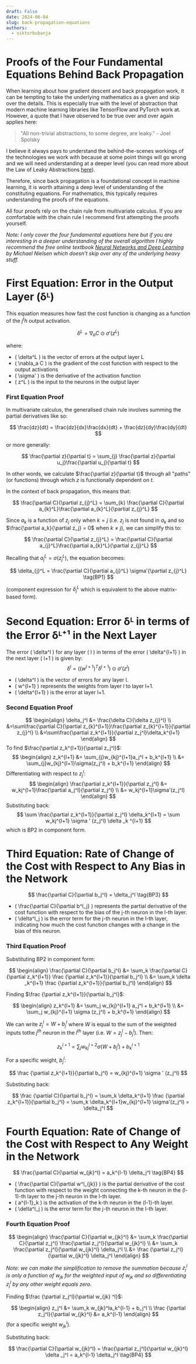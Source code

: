 ```yaml
---
draft: False
date: 2024-06-04
slug: back-propagation-equations
authors:
  - viktorbubanja
---
```

# Proofs of the Four Fundamental Equations Behind Back Propagation

When learning about how gradient descent and back propagation work, it can be tempting to take the underlying mathematics as a given and skip over the details. This is especially true with the level of abstraction that modern machine learning libraries like TensorFlow and PyTorch work at. However, a quote that I have observed to be true over and over again applies here:
> "All non-trivial abstractions, to some degree, are leaky." - Joel Spolsky

I believe it always pays to understand the behind-the-scenes workings of the technologies we work with because at some point things will go wrong and we will need understanding at a deeper level (you can read more about the Law of Leaky Abstractions [here](https://www.joelonsoftware.com/2002/11/11/the-law-of-leaky-abstractions/)).

Therefore, since back propagation is a foundational concept in machine learning, it is worth attaining a deep level of understanding of the constituting equations. For mathematics, this typically requires understanding the proofs of the equations.


All four proofs rely on the chain rule from multivariate calculus. If you are comfortable with the chain rule I recommend first attempting the proofs yourself.
<!-- more -->

*Note: I only cover the four fundamental equations here but if you are interesting in a deeper understanding of the overall algorithm I highly recommend the free online textbook [Neural Networks and Deep Learning](http://neuralnetworksanddeeplearning.com/index.html) by Michael Nielsen which doesn't skip over any of the underlying heavy stuff.*


# First Equation: Error in the Output Layer (δᴸ)
This equation measures how fast the cost function is changing as a function of the $j^th$ output activation.

  $$
  \delta^L = \nabla_a C \odot \sigma'(z^L) \tag{BP1}
  $$

where:

- \( \delta^L \) is the vector of errors at the output layer L
- \( \nabla_a C \) is the gradient of the cost function with respect to the output activations
- \( \sigma' \) is the derivative of the activation function
- \( z^L \) is the input to the neurons in the output layer
  

### First Equation Proof

In multivariate calculus, the generalised chain rule involves summing the partial derivatives like so:

   $$
   \frac{dz}{dt} = \frac{dz}{dx}\frac{dx}{dt} + \frac{dz}{dy}\frac{dy}{dt}
   $$

or more generally:

   $$
   \frac{\partial z}{\partial t} = \sum_{j} \frac{\partial z}{\partial u_j}\frac{\partial u_j}{\partial t}
   $$

In other words, we calculate $\frac{\partial z}{\partial t}$ through all "paths" (or functions) through which $z$ is functionally dependent on $t$.

In the context of back propagation, this means that:

   $$
   \frac{\partial C}{\partial z_{j}^L} = \sum_{k} \frac{\partial C}{\partial a_{k}^L}\frac{\partial a_{k}^L}{\partial z_{j}^L}
   $$

Since $a_k$ is a function of $z_j$ only when $k=j$ (i.e. $z_j$ is not found in $a_k$ and so $\frac{\partial a_k}{\partial z_j} = 0$ when $k \neq j$), we can simplify this to:

   $$
   \frac{\partial C}{\partial z_{j}^L} = \frac{\partial C}{\partial a_{j}^L}\frac{\partial a_{k}^L}{\partial z_{j}^L}
   $$

Recalling that $a_{j}^L = \sigma(z_{j}^L)$, the equation becomes:

   $$
   \delta_{j}^L = \frac{\partial C}{\partial a_{j}^L}  \sigma'{\partial z_{j}^L} \tag{BP1}
   $$


(component expression for $\delta_{j}^L$ which is equivalent to the above matrix-based form).

# Second Equation: Error δᴸ in terms of the Error δᴸ⁺¹ in the Next Layer
The error \( \delta^l \) for any layer \( l \) in terms of the error \( \delta^{l+1} \) in the next layer \( l+1 \) is given by:
 $$
 \delta^l = ((w^{l+1})^T \delta^{l+1}) \odot \sigma'(z^l) \tag{BP2}
 $$

- \( \delta^l \) is the vector of errors for any layer l.
- \( w^{l+1} \) represents the weights from layer l to layer l+1.
- \( \delta^{l+1} \) is the error at layer l+1.

### Second Equation Proof



$$
\begin{align}
\delta_j^l &= \frac{\delta C}{\delta z_{j}^l} \\
&=\sum\frac{\partial C}{\partial z_{k}^{l+1}}\frac{\partial z_{k}^{l+1}}{\partial z_{j}^l} \\
&=\sum\frac{\partial z_k^{l+1}}{\partial z_j^l}\delta_k^{l+1}
\end{align}
$$
To find $\frac{\partial z_k^{l+1}}{\partial z_j^l}$:
$$
\begin{align}
z_k^{l+1} &= \sum_{j}w_{kj}^{l+1}a_j^l + b_k^{l+1} \\
&= \sum_{j}w_{kj}^{l+1}\sigma(z_j^l) + b_k^{l+1}
\end{align}
$$
Differentiating with respect to $z_j^{l}$:
$$
\begin{align}
\frac{\partial z_k^{l+1}}{\partial z_j^l} &= w_kj^{l+1}\frac{\partial a_j^l}{\partial z_j^l} \\
&= w_kj^{l+1}\sigma'(z_j^l)
\end{align}
$$
Substituting back:
$$
   \sum \frac{\partial z_k^{l+1}}{\partial z_j^l} \delta_k^{l+1} = \sum w_kj^{l+1} \sigma ' (z_j^l) \delta _k ^{l+1}
$$
which is BP2 in component form.



# Third Equation: Rate of Change of the Cost with Respect to Any Bias in the Network
   $$
   \frac{\partial C}{\partial b_j^l} = \delta_j^l \tag{BP3}
   $$

- \( \frac{\partial C}{\partial b^l_j} \) represents the partial derivative of the cost function with respect to the bias of the j-th neuron in the l-th layer.
- \( \delta^l_j \) is the error term for the j-th neuron in the l-th layer, indicating how much the cost function changes with a change in the bias of this neuron.


### Third Equation Proof
Substituting BP2 in component form:

  $$
  \begin{align}
  \frac{\partial C}{\partial b_j^l} &= \sum_k \frac{\partial C}{\partial z_k^{l+1}} \frac {\partial z_k^{l+1}}{\partial b_j^l} \\
  &= \sum_k \delta _k^{l+1} \frac {\partial z_k^{l+1}}{\partial b_j^l}
  \end{align}
  $$

Finding $\frac {\partial z_k^{l+1}}{\partial b_j^l}$:

  $$
  \begin{align}
  z_k^{l+1} &= \sum_j w_{kj}^{l+1} a_j^l + b_k^{l+1} \\
  &= \sum_j w_{kj}^{l+1} \sigma (z_j^l) + b_k^{l+1}
  \end{align}
  $$

We can write $z_j^l = W + b_j^l$ where $W$ is equal to the sum of the weighted inputs tothe $j^{th}$ neuron in the $l^{th}$ layer (i.e. $W = z_j^l - b_j^l$).
Then:

  $$
  z_k^{l+1} = \sum_j w_{kj}^{l+2} \sigma (W + b_j^l) + b_k^{l+1}
  $$

For a specific weight, $b_j^l$:

  $$
  \frac {\partial z_k^{l+1}}{\partial b_j^l} = w_{kj}^{l+1} \sigma ' (z_j^l)
  $$

Substituting back:

  $$
  \frac {\partial C}{\partial b_j^l} = \sum_k \delta_k^{l+1} \frac {\partial z_k^{l+1}}{\partial b_j^l} = \sum_k \delta_k^{l+1}w_{kj}^{l+1} \sigma'(z_j^l) = \delta_j^l
  $$


# Fourth Equation: Rate of Change of the Cost with Respect to Any Weight in the Network
   $$
   \frac{\partial C}{\partial w_{jk}^l} = a_k^{l-1} \delta_j^l \tag{BP4}
   $$

- \( \frac{\partial C}{\partial w^l_{jk}} \) is the partial derivative of the cost function with respect to the weight connecting the k-th neuron in the (l-1)-th layer to the j-th neuron in the l-th layer.
- \( a^{l-1}_k \) is the activation of the k-th neuron in the (l-1)-th layer.
- \( \delta^l_j \) is the error term for the j-th neuron in the l-th layer.


### Fourth Equation Proof

  $$
  \begin{align}
  \frac{\partial C}{\partial w_{jk}^l} &= \sum_k \frac{\partial C}{\partial z_j^l} \frac{\partial z_j^l}{\partial w_{jk}^l} \\
  &= \sum_k \frac{\partial z_j^l}{\partial w_{jk}^l} \delta_j^l \\
  &= \frac {\partial z_j^l}{\partial w_{jk}^l} \delta_j^l
  \end{align}
  $$

*Note: we can make the simplification to remove the summation because $z_j^l$ is only a function of $w_{jk}$ for the weighted input of $w_{jk}$ and so differentiating $z_j^l$ by any other weight equals zero.*

Finding $\frac {\partial z_j^l}{\partial w_{jk} ^l}$:

  $$
  \begin{align}
  z_j^l &= \sum_k w_{jk}^la_k^{l-1} + b_j^l \\
  \frac {\partial z_j^l}{\partial w_{jk}^l} &= a_k^{l-1}
  \end{align}
  $$
(for a specific weight $w_{jk}^l$).

Substituting back:

  $$
  \frac{\partial C}{\partial w_{jk}^l} = \frac{\partial z_j^l}{\partial w_{jk}^l} \delta _j^l = a_k^{l-1} \delta_j^l \tag{BP4}
  $$
